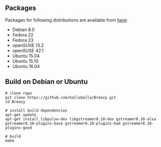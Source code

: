 ## Packages
Packages for following distributions are available from [here](https://software.opensuse.org/download.html?project=home%3Aelchaschab&package=breezy):
- Debian 8.0
- Fedora 22
- Fedora 23
- openSUSE 13.2
- openSUSE 42.1
- Ubuntu 15.04
- Ubuntu 15.10
- Ubuntu 16.04

    
## Build on Debian or Ubuntu
    # clone repo
    git clone https://github.com/kallaballa/Breezy.git
    cd Breezy
    
    # install build dependencies
    apt-get update
    apt-get install libpulse-dev libgstreamer0.10-dev gstreamer0.10-alsa gstreamer0.10-plugins-base gstreamer0.10-plugins-bad gstreamer0.10-plugins-good
    
    # build
    make
    
